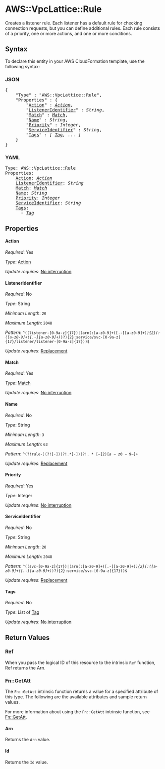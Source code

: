 # AWS::VpcLattice::Rule

Creates a listener rule. Each listener has a default rule for checking connection requests, but you can define additional rules. Each rule consists of a priority, one or more actions, and one or more conditions.

## Syntax

To declare this entity in your AWS CloudFormation template, use the following syntax:

### JSON

<pre>
{
    "Type" : "AWS::VpcLattice::Rule",
    "Properties" : {
        "<a href="#action" title="Action">Action</a>" : <i><a href="action.md">Action</a></i>,
        "<a href="#listeneridentifier" title="ListenerIdentifier">ListenerIdentifier</a>" : <i>String</i>,
        "<a href="#match" title="Match">Match</a>" : <i><a href="match.md">Match</a></i>,
        "<a href="#name" title="Name">Name</a>" : <i>String</i>,
        "<a href="#priority" title="Priority">Priority</a>" : <i>Integer</i>,
        "<a href="#serviceidentifier" title="ServiceIdentifier">ServiceIdentifier</a>" : <i>String</i>,
        "<a href="#tags" title="Tags">Tags</a>" : <i>[ <a href="tag.md">Tag</a>, ... ]</i>
    }
}
</pre>

### YAML

<pre>
Type: AWS::VpcLattice::Rule
Properties:
    <a href="#action" title="Action">Action</a>: <i><a href="action.md">Action</a></i>
    <a href="#listeneridentifier" title="ListenerIdentifier">ListenerIdentifier</a>: <i>String</i>
    <a href="#match" title="Match">Match</a>: <i><a href="match.md">Match</a></i>
    <a href="#name" title="Name">Name</a>: <i>String</i>
    <a href="#priority" title="Priority">Priority</a>: <i>Integer</i>
    <a href="#serviceidentifier" title="ServiceIdentifier">ServiceIdentifier</a>: <i>String</i>
    <a href="#tags" title="Tags">Tags</a>: <i>
      - <a href="tag.md">Tag</a></i>
</pre>

## Properties

#### Action

_Required_: Yes

_Type_: <a href="action.md">Action</a>

_Update requires_: [No interruption](https://docs.aws.amazon.com/AWSCloudFormation/latest/UserGuide/using-cfn-updating-stacks-update-behaviors.html#update-no-interrupt)

#### ListenerIdentifier

_Required_: No

_Type_: String

_Minimum Length_: <code>20</code>

_Maximum Length_: <code>2048</code>

_Pattern_: <code>^((listener-[0-9a-z]{17})|(arn(:[a-z0-9]+([.-][a-z0-9]+)*){2}(:([a-z0-9]+([.-][a-z0-9]+)*)?){2}:service/svc-[0-9a-z]{17}/listener/listener-[0-9a-z]{17}))$</code>

_Update requires_: [Replacement](https://docs.aws.amazon.com/AWSCloudFormation/latest/UserGuide/using-cfn-updating-stacks-update-behaviors.html#update-replacement)

#### Match

_Required_: Yes

_Type_: <a href="match.md">Match</a>

_Update requires_: [No interruption](https://docs.aws.amazon.com/AWSCloudFormation/latest/UserGuide/using-cfn-updating-stacks-update-behaviors.html#update-no-interrupt)

#### Name

_Required_: No

_Type_: String

_Minimum Length_: <code>3</code>

_Maximum Length_: <code>63</code>

_Pattern_: <code>^(?!rule-)(?![-])(?!.*[-]$)(?!.*[-]{2})[a-z0-9-]+$</code>

_Update requires_: [Replacement](https://docs.aws.amazon.com/AWSCloudFormation/latest/UserGuide/using-cfn-updating-stacks-update-behaviors.html#update-replacement)

#### Priority

_Required_: Yes

_Type_: Integer

_Update requires_: [No interruption](https://docs.aws.amazon.com/AWSCloudFormation/latest/UserGuide/using-cfn-updating-stacks-update-behaviors.html#update-no-interrupt)

#### ServiceIdentifier

_Required_: No

_Type_: String

_Minimum Length_: <code>20</code>

_Maximum Length_: <code>2048</code>

_Pattern_: <code>^((svc-[0-9a-z]{17})|(arn(:[a-z0-9]+([.-][a-z0-9]+)*){2}(:([a-z0-9]+([.-][a-z0-9]+)*)?){2}:service/svc-[0-9a-z]{17}))$</code>

_Update requires_: [Replacement](https://docs.aws.amazon.com/AWSCloudFormation/latest/UserGuide/using-cfn-updating-stacks-update-behaviors.html#update-replacement)

#### Tags

_Required_: No

_Type_: List of <a href="tag.md">Tag</a>

_Update requires_: [No interruption](https://docs.aws.amazon.com/AWSCloudFormation/latest/UserGuide/using-cfn-updating-stacks-update-behaviors.html#update-no-interrupt)

## Return Values

### Ref

When you pass the logical ID of this resource to the intrinsic `Ref` function, Ref returns the Arn.

### Fn::GetAtt

The `Fn::GetAtt` intrinsic function returns a value for a specified attribute of this type. The following are the available attributes and sample return values.

For more information about using the `Fn::GetAtt` intrinsic function, see [Fn::GetAtt](https://docs.aws.amazon.com/AWSCloudFormation/latest/UserGuide/intrinsic-function-reference-getatt.html).

#### Arn

Returns the <code>Arn</code> value.

#### Id

Returns the <code>Id</code> value.

